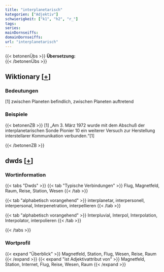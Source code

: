 ```yaml
---
title: "interplanetarisch"
kategorien: ["Adjektiv"]
schwierigkeit: ["k1", "h2", "r_"]
tags:
series:
mainDornseiffs:
domainDornseiffs:
url: "interplanetarisch"
---
```


{{< betonenÜbs >}}
**Übersetzung:**  
{{< /betonenÜbs >}}

## Wiktionary [[+](https://de.wiktionary.org/wiki/interplanetarisch)]

### Bedeutungen
[1] zwischen Planeten befindlich, zwischen Planeten auftretend  

### Beispiele
{{< betonenZB >}}
[1] „Am 3. März 1972 wurde mit dem Abschuß der interplanetarischen Sonde Pionier 10 ein weiterer Versuch zur Herstellung interstellarer Kommunikation verbunden.“[1]  

{{< /betonenZB >}}


## dwds [[+](https://www.dwds.de/wb/interplanetarisch)]

### Wortinformation
{{< tabs "Dwds" >}}
{{< tab "Typische Verbindungen" >}}
Flug, Magnetfeld, Raum, Reise, Station, Wesen
{{< /tab >}}

{{< tab "alphabetisch vorangehend" >}}
interplanetar, interpersonell, interpersonal, Interpenetration, interpellieren
{{< /tab >}}

{{< tab "alphabetisch vorangehend" >}}
Interpluvial, Interpol, Interpolation, Interpolator, interpolieren
{{< /tab >}}

{{< /tabs >}}

### Wortprofil
{{< expand "Überblick" >}} Magnetfeld, Station, Flug, Wesen, Reise, Raum {{< /expand >}}
{{< expand "ist Adjektivattribut von" >}} Magnetfeld, Station, Internet, Flug, Reise, Wesen, Raum {{< /expand >}}

